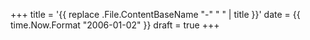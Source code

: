 +++
title = '{{ replace .File.ContentBaseName "-" " " | title }}'
date = {{ time.Now.Format "2006-01-02" }}
draft = true
+++
